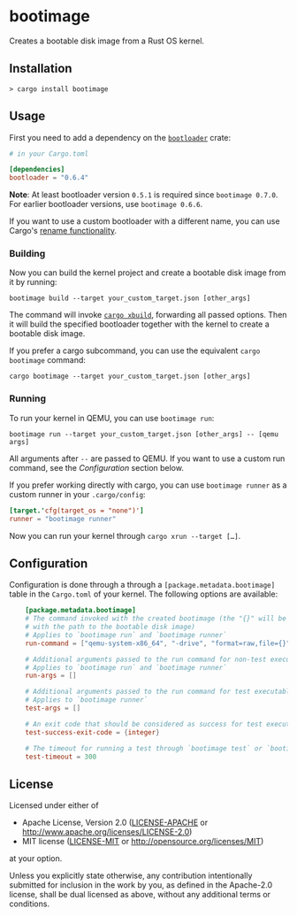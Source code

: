 # bootimage

Creates a bootable disk image from a Rust OS kernel.

## Installation

```
> cargo install bootimage
```

## Usage

First you need to add a dependency on the [`bootloader`](https://github.com/rust-osdev/bootloader) crate:

```toml
# in your Cargo.toml

[dependencies]
bootloader = "0.6.4"
```

**Note**: At least bootloader version `0.5.1` is required since `bootimage 0.7.0`. For earlier bootloader versions, use `bootimage 0.6.6`.

If you want to use a custom bootloader with a different name, you can use Cargo's [rename functionality](https://doc.rust-lang.org/cargo/reference/specifying-dependencies.html#renaming-dependencies-in-cargotoml).

### Building

Now you can build the kernel project and create a bootable disk image from it by running:

```
bootimage build --target your_custom_target.json [other_args]
```

The command will invoke [`cargo xbuild`](https://github.com/rust-osdev/cargo-xbuild), forwarding all passed options. Then it will build the specified bootloader together with the kernel to create a bootable disk image.

If you prefer a cargo subcommand, you can use the equivalent `cargo bootimage` command:

```
cargo bootimage --target your_custom_target.json [other_args]
```

### Running

To run your kernel in QEMU, you can use `bootimage run`:

```
bootimage run --target your_custom_target.json [other_args] -- [qemu args]
```

All arguments after `--` are passed to QEMU. If you want to use a custom run command, see the _Configuration_ section below.

If you prefer working directly with cargo, you can use `bootimage runner` as a custom runner in your `.cargo/config`:

```toml
[target.'cfg(target_os = "none")']
runner = "bootimage runner"
```

Now you can run your kernel through `cargo xrun --target […]`.

## Configuration

Configuration is done through a through a `[package.metadata.bootimage]` table in the `Cargo.toml` of your kernel. The following options are available:

```toml
    [package.metadata.bootimage]
    # The command invoked with the created bootimage (the "{}" will be replaced
    # with the path to the bootable disk image)
    # Applies to `bootimage run` and `bootimage runner`
    run-command = ["qemu-system-x86_64", "-drive", "format=raw,file={}"]

    # Additional arguments passed to the run command for non-test executables
    # Applies to `bootimage run` and `bootimage runner`
    run-args = []

    # Additional arguments passed to the run command for test executables
    # Applies to `bootimage runner`
    test-args = []

    # An exit code that should be considered as success for test executables
    test-success-exit-code = {integer}

    # The timeout for running a test through `bootimage test` or `bootimage runner` (in seconds)
    test-timeout = 300
```

## License

Licensed under either of

- Apache License, Version 2.0 ([LICENSE-APACHE](LICENSE-APACHE) or
  http://www.apache.org/licenses/LICENSE-2.0)
- MIT license ([LICENSE-MIT](LICENSE-MIT) or http://opensource.org/licenses/MIT)

at your option.

Unless you explicitly state otherwise, any contribution intentionally submitted for inclusion in the work by you, as defined in the Apache-2.0 license, shall be dual licensed as above, without any additional terms or conditions.
